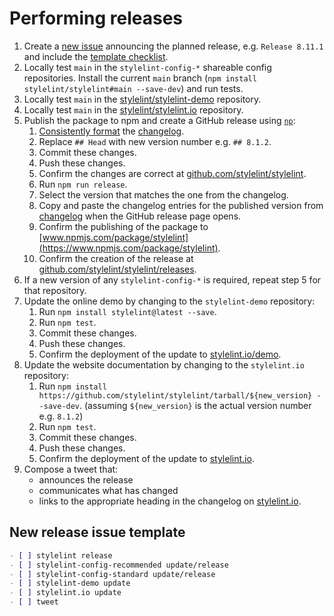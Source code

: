 # Performing releases

1. Create a [new issue](https://github.com/stylelint/stylelint/issues/new?title=Release+%7Bversion%7D&labels=status%3A+needs+discussion) announcing the planned release, e.g. `Release 8.11.1` and include the [template checklist](#new-release-issue-template).
2. Locally test `main` in the `stylelint-config-*` shareable config repositories. Install the current `main` branch (`npm install stylelint/stylelint#main --save-dev`) and run tests.
3. Locally test `main` in the [stylelint/stylelint-demo](https://github.com/stylelint/stylelint-demo) repository.
4. Locally test `main` in the [stylelint/stylelint.io](https://github.com/stylelint/stylelint.io) repository.
5. Publish the package to npm and create a GitHub release using [`np`](https://github.com/sindresorhus/np):
   1. [Consistently format](pull-requests.md) the [changelog](../../CHANGELOG.md).
   2. Replace `## Head` with new version number e.g. `## 8.1.2`.
   3. Commit these changes.
   4. Push these changes.
   5. Confirm the changes are correct at [github.com/stylelint/stylelint](https://github.com/stylelint/stylelint).
   6. Run `npm run release`.
   7. Select the version that matches the one from the changelog.
   8. Copy and paste the changelog entries for the published version from [changelog](../../CHANGELOG.md) when the GitHub release page opens.
   9. Confirm the publishing of the package to [www.npmjs.com/package/stylelint](https://www.npmjs.com/package/stylelint).
   10. Confirm the creation of the release at [github.com/stylelint/stylelint/releases](https://github.com/stylelint/stylelint/releases).
6. If a new version of any `stylelint-config-*` is required, repeat step 5 for that repository.
7. Update the online demo by changing to the `stylelint-demo` repository:
   1. Run `npm install stylelint@latest --save`.
   2. Run `npm test`.
   3. Commit these changes.
   4. Push these changes.
   5. Confirm the deployment of the update to [stylelint.io/demo](https://stylelint.io/demo).
8. Update the website documentation by changing to the `stylelint.io` repository:
   1. Run `npm install https://github.com/stylelint/stylelint/tarball/${new_version} --save-dev`. (assuming `${new_version}` is the actual version number e.g. `8.1.2`)
   2. Run `npm test`.
   3. Commit these changes.
   4. Push these changes.
   5. Confirm the deployment of the update to [stylelint.io](https://stylelint.io).
9. Compose a tweet that:
   - announces the release
   - communicates what has changed
   - links to the appropriate heading in the changelog on [stylelint.io](https://stylelint.io).

## New release issue template

```markdown
- [ ] stylelint release
- [ ] stylelint-config-recommended update/release
- [ ] stylelint-config-standard update/release
- [ ] stylelint-demo update
- [ ] stylelint.io update
- [ ] tweet
```
